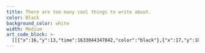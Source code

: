 ```yaml
---
title: There are too many cool things to write about.
color: Black
background_color: white
width: Medium
art_code_block: >-
  [[{"x":16,"y":13,"time":1633044347842,"color":"black"},{"x":17,"y":18,"time":1633044348053,"color":"black"},{"x":17,"y":23,"time":1633044348153,"color":"black"},{"x":17,"y":28,"time":1633044348270,"color":"black"},{"x":18,"y":33,"time":1633044348370,"color":"black"},{"x":19,"y":38,"time":1633044348437,"color":"black"},{"x":20,"y":43,"time":1633044348670,"color":"black"},{"x":24,"y":39,"time":1633044349336,"color":"black"},{"x":27,"y":35,"time":1633044349402,"color":"black"},{"x":30,"y":31,"time":1633044349553,"color":"black"},{"x":35,"y":31,"time":1633044350212,"color":"black"},{"x":38,"y":35,"time":1633044350294,"color":"black"},{"x":40,"y":40,"time":1633044350437,"color":"black"},{"x":43,"y":44,"time":1633044350739,"color":"black"},{"x":47,"y":40,"time":1633044350962,"color":"black"},{"x":50,"y":34,"time":1633044351028,"color":"black"},{"x":53,"y":30,"time":1633044351077,"color":"black"},{"x":55,"y":25,"time":1633044351195,"color":"black"},{"x":57,"y":20,"time":1633044351281,"color":"black"},{"x":56,"y":15,"time":1633044351414,"color":"black"},{"x":55,"y":25,"time":1633044351195,"color":"black"},{"x":56,"y":15,"time":1633044351804,"color":"black"}],[{"x":65,"y":33,"time":1633044352198,"color":"black"},{"x":70,"y":33,"time":1633044352302,"color":"black"},{"x":76,"y":34,"time":1633044352337,"color":"black"},{"x":81,"y":34,"time":1633044352385,"color":"black"},{"x":86,"y":31,"time":1633044352519,"color":"black"},{"x":89,"y":27,"time":1633044352587,"color":"black"},{"x":84,"y":24,"time":1633044352703,"color":"black"},{"x":78,"y":25,"time":1633044352752,"color":"black"},{"x":73,"y":26,"time":1633044352802,"color":"black"},{"x":67,"y":28,"time":1633044352868,"color":"black"},{"x":62,"y":31,"time":1633044352936,"color":"black"},{"x":63,"y":36,"time":1633044353036,"color":"black"},{"x":67,"y":40,"time":1633044353119,"color":"black"},{"x":72,"y":42,"time":1633044353219,"color":"black"},{"x":77,"y":42,"time":1633044353252,"color":"black"},{"x":82,"y":42,"time":1633044353303,"color":"black"},{"x":72,"y":42,"time":1633044353219,"color":"black"}],[{"x":121,"y":28,"time":1633044354345,"color":"black"},{"x":122,"y":33,"time":1633044354453,"color":"black"},{"x":119,"y":37,"time":1633044354552,"color":"black"},{"x":118,"y":42,"time":1633044354750,"color":"black"},{"x":116,"y":47,"time":1633044355267,"color":"black"},{"x":117,"y":42,"time":1633044355869,"color":"black"},{"x":120,"y":37,"time":1633044355968,"color":"black"},{"x":123,"y":33,"time":1633044356115,"color":"black"},{"x":128,"y":30,"time":1633044356215,"color":"black"},{"x":133,"y":29,"time":1633044356281,"color":"black"},{"x":137,"y":33,"time":1633044356414,"color":"black"},{"x":140,"y":38,"time":1633044356497,"color":"black"},{"x":140,"y":43,"time":1633044356565,"color":"black"},{"x":142,"y":48,"time":1633044356697,"color":"black"},{"x":140,"y":38,"time":1633044356497,"color":"black"},{"x":142,"y":48,"time":1633044356890,"color":"black"}],[{"x":158,"y":37,"time":1633044357319,"color":"black"},{"x":164,"y":39,"time":1633044357464,"color":"black"},{"x":169,"y":39,"time":1633044357498,"color":"black"},{"x":174,"y":37,"time":1633044357590,"color":"black"},{"x":176,"y":32,"time":1633044357709,"color":"black"},{"x":172,"y":29,"time":1633044357810,"color":"black"},{"x":167,"y":28,"time":1633044357860,"color":"black"},{"x":162,"y":28,"time":1633044357928,"color":"black"},{"x":156,"y":31,"time":1633044358012,"color":"black"},{"x":152,"y":35,"time":1633044358112,"color":"black"},{"x":153,"y":40,"time":1633044358214,"color":"black"},{"x":157,"y":44,"time":1633044358314,"color":"black"},{"x":162,"y":46,"time":1633044358397,"color":"black"},{"x":167,"y":48,"time":1633044358480,"color":"black"},{"x":172,"y":49,"time":1633044358514,"color":"black"},{"x":177,"y":49,"time":1633044358630,"color":"black"},{"x":167,"y":48,"time":1633044358480,"color":"black"}],[{"x":187,"y":37,"time":1633044359255,"color":"black"},{"x":192,"y":37,"time":1633044359347,"color":"black"},{"x":197,"y":37,"time":1633044359380,"color":"black"},{"x":202,"y":37,"time":1633044359431,"color":"black"},{"x":205,"y":33,"time":1633044359581,"color":"black"},{"x":204,"y":28,"time":1633044359681,"color":"black"},{"x":182,"y":35,"time":1633044360206,"color":"black"},{"x":187,"y":39,"time":1633044360552,"color":"black"},{"x":191,"y":43,"time":1633044360681,"color":"black"},{"x":195,"y":46,"time":1633044360831,"color":"black"},{"x":201,"y":48,"time":1633044360964,"color":"black"},{"x":206,"y":48,"time":1633044361031,"color":"black"},{"x":195,"y":46,"time":1633044360831,"color":"black"}],[{"x":236,"y":30,"time":1633044362011,"color":"black"},{"x":232,"y":27,"time":1633044362356,"color":"black"},{"x":227,"y":27,"time":1633044362447,"color":"black"},{"x":222,"y":28,"time":1633044362481,"color":"black"},{"x":218,"y":31,"time":1633044362581,"color":"black"},{"x":217,"y":37,"time":1633044362731,"color":"black"},{"x":221,"y":40,"time":1633044362830,"color":"black"},{"x":226,"y":42,"time":1633044363014,"color":"black"},{"x":231,"y":42,"time":1633044363117,"color":"black"},{"x":235,"y":39,"time":1633044363184,"color":"black"},{"x":238,"y":35,"time":1633044363262,"color":"black"},{"x":240,"y":30,"time":1633044363330,"color":"black"},{"x":239,"y":24,"time":1633044363414,"color":"black"},{"x":238,"y":19,"time":1633044363481,"color":"black"},{"x":238,"y":14,"time":1633044363602,"color":"black"},{"x":239,"y":20,"time":1633044363806,"color":"black"},{"x":239,"y":25,"time":1633044363845,"color":"black"},{"x":240,"y":31,"time":1633044363894,"color":"black"},{"x":242,"y":36,"time":1633044363936,"color":"black"},{"x":242,"y":42,"time":1633044364031,"color":"black"},{"x":240,"y":31,"time":1633044363894,"color":"black"},{"x":243,"y":42,"time":1633044364324,"color":"black"}],[{"x":284,"y":15,"time":1633044365193,"color":"black"},{"x":285,"y":21,"time":1633044365297,"color":"black"},{"x":283,"y":28,"time":1633044365330,"color":"black"},{"x":283,"y":33,"time":1633044365380,"color":"black"},{"x":284,"y":39,"time":1633044365447,"color":"black"},{"x":283,"y":44,"time":1633044365644,"color":"black"},{"x":283,"y":49,"time":1633044365861,"color":"black"},{"x":284,"y":39,"time":1633044365447,"color":"black"},{"x":283,"y":52,"time":1633044366141,"color":"black"}],[{"x":269,"y":34,"time":1633044366479,"color":"black"},{"x":274,"y":34,"time":1633044366594,"color":"black"},{"x":283,"y":34,"time":1633044366641,"color":"black"},{"x":289,"y":35,"time":1633044366658,"color":"black"},{"x":294,"y":35,"time":1633044366675,"color":"black"},{"x":283,"y":34,"time":1633044366641,"color":"black"}],[{"x":305,"y":35,"time":1633044367316,"color":"black"},{"x":301,"y":38,"time":1633044367460,"color":"black"},{"x":298,"y":42,"time":1633044367529,"color":"black"},{"x":296,"y":47,"time":1633044367609,"color":"black"},{"x":301,"y":51,"time":1633044367679,"color":"black"},{"x":307,"y":53,"time":1633044367727,"color":"black"},{"x":313,"y":53,"time":1633044367793,"color":"black"},{"x":318,"y":50,"time":1633044367849,"color":"black"},{"x":319,"y":45,"time":1633044367913,"color":"black"},{"x":314,"y":37,"time":1633044367977,"color":"black"},{"x":310,"y":34,"time":1633044368059,"color":"black"},{"x":305,"y":33,"time":1633044368102,"color":"black"},{"x":314,"y":37,"time":1633044367977,"color":"black"},{"x":305,"y":33,"time":1633044368345,"color":"black"}],[{"x":378,"y":32,"time":1633044369464,"color":"black"},{"x":372,"y":32,"time":1633044369659,"color":"black"},{"x":367,"y":33,"time":1633044369695,"color":"black"},{"x":369,"y":38,"time":1633044369959,"color":"black"},{"x":374,"y":40,"time":1633044370010,"color":"black"},{"x":379,"y":43,"time":1633044370093,"color":"black"},{"x":383,"y":47,"time":1633044370210,"color":"black"},{"x":379,"y":51,"time":1633044370343,"color":"black"},{"x":374,"y":51,"time":1633044370377,"color":"black"},{"x":369,"y":51,"time":1633044370424,"color":"black"},{"x":364,"y":49,"time":1633044370524,"color":"black"},{"x":374,"y":51,"time":1633044370377,"color":"black"}],[{"x":388,"y":8,"time":1633044371199,"color":"black"},{"x":390,"y":13,"time":1633044371281,"color":"black"},{"x":390,"y":23,"time":1633044371328,"color":"black"},{"x":390,"y":29,"time":1633044371360,"color":"black"},{"x":390,"y":35,"time":1633044371394,"color":"black"},{"x":390,"y":40,"time":1633044371426,"color":"black"},{"x":392,"y":45,"time":1633044371493,"color":"black"},{"x":393,"y":50,"time":1633044371643,"color":"black"},{"x":390,"y":40,"time":1633044371426,"color":"black"}],[{"x":381,"y":28,"time":1633044372177,"color":"black"},{"x":388,"y":28,"time":1633044372310,"color":"black"},{"x":393,"y":28,"time":1633044372326,"color":"black"},{"x":399,"y":29,"time":1633044372346,"color":"black"},{"x":388,"y":28,"time":1633044372310,"color":"black"}],[{"x":409,"y":33,"time":1633044372898,"color":"black"},{"x":404,"y":35,"time":1633044373062,"color":"black"},{"x":401,"y":41,"time":1633044373116,"color":"black"},{"x":401,"y":46,"time":1633044373193,"color":"black"},{"x":405,"y":51,"time":1633044373265,"color":"black"},{"x":411,"y":53,"time":1633044373314,"color":"black"},{"x":414,"y":48,"time":1633044373396,"color":"black"},{"x":417,"y":43,"time":1633044373450,"color":"black"},{"x":415,"y":38,"time":1633044373495,"color":"black"},{"x":410,"y":34,"time":1633044373545,"color":"black"},{"x":405,"y":33,"time":1633044373645,"color":"black"},{"x":415,"y":38,"time":1633044373495,"color":"black"},{"x":406,"y":35,"time":1633044373801,"color":"black"}],[{"x":429,"y":37,"time":1633044374030,"color":"black"},{"x":432,"y":42,"time":1633044374176,"color":"black"},{"x":434,"y":53,"time":1633044374217,"color":"black"},{"x":434,"y":63,"time":1633044374246,"color":"black"},{"x":434,"y":70,"time":1633044374278,"color":"black"},{"x":435,"y":77,"time":1633044374314,"color":"black"},{"x":436,"y":83,"time":1633044374346,"color":"black"},{"x":436,"y":78,"time":1633044374560,"color":"black"},{"x":434,"y":66,"time":1633044374602,"color":"black"},{"x":434,"y":59,"time":1633044374629,"color":"black"},{"x":432,"y":51,"time":1633044374665,"color":"black"},{"x":432,"y":46,"time":1633044374746,"color":"black"},{"x":431,"y":41,"time":1633044374800,"color":"black"},{"x":432,"y":35,"time":1633044374878,"color":"black"},{"x":436,"y":32,"time":1633044374988,"color":"black"},{"x":441,"y":35,"time":1633044375088,"color":"black"},{"x":445,"y":40,"time":1633044375135,"color":"black"},{"x":445,"y":45,"time":1633044375228,"color":"black"},{"x":440,"y":46,"time":1633044375343,"color":"black"},{"x":435,"y":46,"time":1633044375384,"color":"black"},{"x":445,"y":45,"time":1633044375228,"color":"black"}],[{"x":25,"y":74,"time":1633044410201,"color":"black"},{"x":26,"y":80,"time":1633044410344,"color":"black"},{"x":28,"y":85,"time":1633044410427,"color":"black"},{"x":29,"y":90,"time":1633044410500,"color":"black"},{"x":29,"y":95,"time":1633044410579,"color":"black"},{"x":31,"y":100,"time":1633044410627,"color":"black"},{"x":31,"y":107,"time":1633044410740,"color":"black"},{"x":31,"y":112,"time":1633044410801,"color":"black"},{"x":31,"y":118,"time":1633044410877,"color":"black"},{"x":31,"y":124,"time":1633044410965,"color":"black"},{"x":29,"y":129,"time":1633044411099,"color":"black"},{"x":31,"y":118,"time":1633044410877,"color":"black"}],[{"x":18,"y":106,"time":1633044411608,"color":"black"},{"x":27,"y":105,"time":1633044411714,"color":"black"},{"x":36,"y":104,"time":1633044411762,"color":"black"},{"x":41,"y":104,"time":1633044411966,"color":"black"},{"x":27,"y":105,"time":1633044411714,"color":"black"},{"x":45,"y":103,"time":1633044412325,"color":"black"}],[{"x":46,"y":71,"time":1633044412763,"color":"black"},{"x":47,"y":78,"time":1633044412836,"color":"black"},{"x":49,"y":87,"time":1633044412879,"color":"black"},{"x":50,"y":94,"time":1633044412910,"color":"black"},{"x":50,"y":100,"time":1633044412953,"color":"black"},{"x":50,"y":106,"time":1633044412993,"color":"black"},{"x":50,"y":111,"time":1633044413059,"color":"black"},{"x":48,"y":117,"time":1633044413143,"color":"black"},{"x":47,"y":123,"time":1633044413199,"color":"black"},{"x":44,"y":118,"time":1633044413535,"color":"black"},{"x":45,"y":111,"time":1633044413580,"color":"black"},{"x":47,"y":106,"time":1633044413643,"color":"black"},{"x":51,"y":103,"time":1633044413731,"color":"black"},{"x":56,"y":101,"time":1633044413823,"color":"black"},{"x":61,"y":100,"time":1633044413882,"color":"black"},{"x":64,"y":104,"time":1633044413985,"color":"black"},{"x":67,"y":112,"time":1633044414033,"color":"black"},{"x":68,"y":117,"time":1633044414092,"color":"black"},{"x":69,"y":122,"time":1633044414147,"color":"black"},{"x":67,"y":112,"time":1633044414033,"color":"black"},{"x":71,"y":121,"time":1633044414502,"color":"black"}],[{"x":85,"y":100,"time":1633044414798,"color":"black"},{"x":85,"y":106,"time":1633044414972,"color":"black"},{"x":85,"y":114,"time":1633044415015,"color":"black"},{"x":86,"y":119,"time":1633044415060,"color":"black"},{"x":87,"y":124,"time":1633044415114,"color":"black"},{"x":85,"y":114,"time":1633044415015,"color":"black"},{"x":87,"y":122,"time":1633044415400,"color":"black"}],[{"x":114,"y":104,"time":1633044415852,"color":"black"},{"x":105,"y":101,"time":1633044416004,"color":"black"},{"x":100,"y":101,"time":1633044416067,"color":"black"},{"x":96,"y":106,"time":1633044416167,"color":"black"},{"x":96,"y":111,"time":1633044416267,"color":"black"},{"x":102,"y":113,"time":1633044416312,"color":"black"},{"x":107,"y":115,"time":1633044416386,"color":"black"},{"x":113,"y":118,"time":1633044416445,"color":"black"},{"x":116,"y":122,"time":1633044416508,"color":"black"},{"x":117,"y":127,"time":1633044416576,"color":"black"},{"x":113,"y":131,"time":1633044416692,"color":"black"},{"x":103,"y":130,"time":1633044416747,"color":"black"},{"x":98,"y":130,"time":1633044416794,"color":"black"},{"x":113,"y":131,"time":1633044416692,"color":"black"},{"x":101,"y":125,"time":1633044417048,"color":"black"}],[{"x":151,"y":104,"time":1633044417583,"color":"black"},{"x":153,"y":111,"time":1633044417685,"color":"black"},{"x":155,"y":117,"time":1633044417729,"color":"black"},{"x":155,"y":122,"time":1633044417774,"color":"black"},{"x":153,"y":127,"time":1633044417832,"color":"black"},{"x":149,"y":124,"time":1633044418026,"color":"black"},{"x":148,"y":115,"time":1633044418081,"color":"black"},{"x":149,"y":109,"time":1633044418151,"color":"black"},{"x":152,"y":105,"time":1633044418227,"color":"black"},{"x":159,"y":100,"time":1633044418285,"color":"black"},{"x":164,"y":102,"time":1633044418444,"color":"black"},{"x":167,"y":111,"time":1633044418499,"color":"black"},{"x":168,"y":116,"time":1633044418547,"color":"black"},{"x":168,"y":121,"time":1633044418643,"color":"black"},{"x":166,"y":113,"time":1633044418817,"color":"black"},{"x":168,"y":107,"time":1633044418894,"color":"black"},{"x":170,"y":102,"time":1633044418951,"color":"black"},{"x":175,"y":99,"time":1633044419026,"color":"black"},{"x":180,"y":100,"time":1633044419176,"color":"black"},{"x":186,"y":106,"time":1633044419226,"color":"black"},{"x":188,"y":111,"time":1633044419292,"color":"black"},{"x":188,"y":118,"time":1633044419346,"color":"black"},{"x":188,"y":123,"time":1633044419401,"color":"black"},{"x":188,"y":128,"time":1633044419495,"color":"black"},{"x":188,"y":118,"time":1633044419346,"color":"black"},{"x":188,"y":130,"time":1633044419725,"color":"black"}],[{"x":219,"y":111,"time":1633044420437,"color":"black"},{"x":214,"y":108,"time":1633044420681,"color":"black"},{"x":210,"y":105,"time":1633044420729,"color":"black"},{"x":205,"y":105,"time":1633044420884,"color":"black"},{"x":200,"y":108,"time":1633044420994,"color":"black"},{"x":196,"y":112,"time":1633044421072,"color":"black"},{"x":196,"y":117,"time":1633044421144,"color":"black"},{"x":199,"y":122,"time":1633044421233,"color":"black"},{"x":204,"y":126,"time":1633044421314,"color":"black"},{"x":207,"y":122,"time":1633044421467,"color":"black"},{"x":208,"y":117,"time":1633044421551,"color":"black"},{"x":208,"y":112,"time":1633044421647,"color":"black"},{"x":212,"y":109,"time":1633044421781,"color":"black"},{"x":214,"y":115,"time":1633044421852,"color":"black"},{"x":215,"y":124,"time":1633044421912,"color":"black"},{"x":216,"y":129,"time":1633044421945,"color":"black"},{"x":214,"y":115,"time":1633044421852,"color":"black"},{"x":215,"y":130,"time":1633044422216,"color":"black"}],[{"x":245,"y":111,"time":1633044422885,"color":"black"},{"x":240,"y":109,"time":1633044423035,"color":"black"},{"x":235,"y":107,"time":1633044423067,"color":"black"},{"x":230,"y":107,"time":1633044423167,"color":"black"},{"x":227,"y":112,"time":1633044423309,"color":"black"},{"x":227,"y":117,"time":1633044423382,"color":"black"},{"x":229,"y":122,"time":1633044423454,"color":"black"},{"x":235,"y":127,"time":1633044423520,"color":"black"},{"x":240,"y":129,"time":1633044423598,"color":"black"},{"x":242,"y":124,"time":1633044423700,"color":"black"},{"x":245,"y":120,"time":1633044423748,"color":"black"},{"x":246,"y":113,"time":1633044423798,"color":"black"},{"x":247,"y":107,"time":1633044423865,"color":"black"},{"x":245,"y":95,"time":1633044423917,"color":"black"},{"x":245,"y":90,"time":1633044423967,"color":"black"},{"x":243,"y":85,"time":1633044424035,"color":"black"},{"x":246,"y":91,"time":1633044424215,"color":"black"},{"x":247,"y":100,"time":1633044424269,"color":"black"},{"x":248,"y":105,"time":1633044424316,"color":"black"},{"x":249,"y":111,"time":1633044424365,"color":"black"},{"x":250,"y":117,"time":1633044424416,"color":"black"},{"x":252,"y":124,"time":1633044424470,"color":"black"},{"x":254,"y":131,"time":1633044424532,"color":"black"},{"x":250,"y":117,"time":1633044424416,"color":"black"},{"x":252,"y":129,"time":1633044424754,"color":"black"}],[{"x":258,"y":109,"time":1633044425082,"color":"black"},{"x":260,"y":114,"time":1633044425203,"color":"black"},{"x":261,"y":122,"time":1633044425268,"color":"black"},{"x":262,"y":127,"time":1633044425374,"color":"black"},{"x":259,"y":123,"time":1633044425506,"color":"black"},{"x":260,"y":116,"time":1633044425565,"color":"black"},{"x":260,"y":111,"time":1633044425633,"color":"black"},{"x":263,"y":107,"time":1633044425693,"color":"black"},{"x":269,"y":106,"time":1633044425779,"color":"black"},{"x":274,"y":110,"time":1633044425871,"color":"black"},{"x":278,"y":118,"time":1633044425933,"color":"black"},{"x":280,"y":124,"time":1633044425984,"color":"black"},{"x":282,"y":129,"time":1633044426104,"color":"black"},{"x":278,"y":118,"time":1633044425933,"color":"black"},{"x":282,"y":128,"time":1633044426300,"color":"black"}],[{"x":294,"y":113,"time":1633044426622,"color":"black"},{"x":300,"y":114,"time":1633044426788,"color":"black"},{"x":306,"y":114,"time":1633044426837,"color":"black"},{"x":310,"y":111,"time":1633044426938,"color":"black"},{"x":308,"y":106,"time":1633044427028,"color":"black"},{"x":300,"y":102,"time":1633044427087,"color":"black"},{"x":295,"y":102,"time":1633044427188,"color":"black"},{"x":293,"y":107,"time":1633044427241,"color":"black"},{"x":293,"y":113,"time":1633044427321,"color":"black"},{"x":292,"y":119,"time":1633044427369,"color":"black"},{"x":295,"y":124,"time":1633044427470,"color":"black"},{"x":299,"y":127,"time":1633044427524,"color":"black"},{"x":304,"y":129,"time":1633044427576,"color":"black"},{"x":310,"y":130,"time":1633044427620,"color":"black"},{"x":315,"y":128,"time":1633044427673,"color":"black"},{"x":304,"y":129,"time":1633044427576,"color":"black"}],[{"x":338,"y":108,"time":1633044428453,"color":"black"},{"x":334,"y":104,"time":1633044428623,"color":"black"},{"x":329,"y":102,"time":1633044428729,"color":"black"},{"x":324,"y":103,"time":1633044428854,"color":"black"},{"x":322,"y":108,"time":1633044428956,"color":"black"},{"x":324,"y":113,"time":1633044429212,"color":"black"},{"x":331,"y":116,"time":1633044429278,"color":"black"},{"x":336,"y":117,"time":1633044429369,"color":"black"},{"x":339,"y":121,"time":1633044429457,"color":"black"},{"x":343,"y":124,"time":1633044429536,"color":"black"},{"x":344,"y":129,"time":1633044429627,"color":"black"},{"x":340,"y":133,"time":1633044429722,"color":"black"},{"x":334,"y":133,"time":1633044429787,"color":"black"},{"x":328,"y":133,"time":1633044429839,"color":"black"},{"x":323,"y":131,"time":1633044429988,"color":"black"},{"x":319,"y":128,"time":1633044430123,"color":"black"},{"x":328,"y":133,"time":1633044429839,"color":"black"}],[{"x":367,"y":112,"time":1633044430934,"color":"black"},{"x":363,"y":107,"time":1633044431130,"color":"black"},{"x":359,"y":104,"time":1633044431194,"color":"black"},{"x":354,"y":102,"time":1633044431320,"color":"black"},{"x":351,"y":106,"time":1633044431454,"color":"black"},{"x":351,"y":111,"time":1633044431525,"color":"black"},{"x":354,"y":117,"time":1633044431623,"color":"black"},{"x":359,"y":120,"time":1633044431745,"color":"black"},{"x":365,"y":123,"time":1633044431809,"color":"black"},{"x":369,"y":128,"time":1633044431878,"color":"black"},{"x":372,"y":132,"time":1633044431973,"color":"black"},{"x":368,"y":136,"time":1633044432089,"color":"black"},{"x":359,"y":136,"time":1633044432161,"color":"black"},{"x":354,"y":135,"time":1633044432222,"color":"black"},{"x":368,"y":136,"time":1633044432089,"color":"black"}],[{"x":386,"y":136,"time":1633044432880,"color":"black"}],[{"x":382,"y":134,"time":1633044438366,"color":"black"},{"x":380,"y":139,"time":1633044438554,"color":"black"},{"x":375,"y":142,"time":1633044438676,"color":"black"},{"x":382,"y":134,"time":1633044438366,"color":"black"}],[{"x":24,"y":168,"time":1633044442303,"color":"black"},{"x":25,"y":174,"time":1633044442434,"color":"black"},{"x":24,"y":185,"time":1633044442497,"color":"black"},{"x":24,"y":192,"time":1633044442543,"color":"black"},{"x":22,"y":198,"time":1633044442594,"color":"black"},{"x":22,"y":206,"time":1633044442657,"color":"black"},{"x":22,"y":211,"time":1633044442712,"color":"black"},{"x":22,"y":216,"time":1633044442762,"color":"black"},{"x":22,"y":221,"time":1633044442827,"color":"black"},{"x":22,"y":211,"time":1633044442712,"color":"black"},{"x":23,"y":224,"time":1633044443088,"color":"black"}],[{"x":39,"y":205,"time":1633044443525,"color":"black"},{"x":44,"y":207,"time":1633044443682,"color":"black"},{"x":50,"y":208,"time":1633044443757,"color":"black"},{"x":55,"y":207,"time":1633044443832,"color":"black"},{"x":54,"y":202,"time":1633044443988,"color":"black"},{"x":49,"y":200,"time":1633044444159,"color":"black"},{"x":42,"y":201,"time":1633044444220,"color":"black"},{"x":37,"y":204,"time":1633044444359,"color":"black"},{"x":36,"y":209,"time":1633044444418,"color":"black"},{"x":37,"y":214,"time":1633044444503,"color":"black"},{"x":40,"y":219,"time":1633044444592,"color":"black"},{"x":46,"y":223,"time":1633044444652,"color":"black"},{"x":52,"y":225,"time":1633044444710,"color":"black"},{"x":59,"y":226,"time":1633044444764,"color":"black"},{"x":63,"y":223,"time":1633044444849,"color":"black"},{"x":52,"y":225,"time":1633044444710,"color":"black"}],[{"x":89,"y":203,"time":1633044445459,"color":"black"},{"x":83,"y":200,"time":1633044445672,"color":"black"},{"x":78,"y":200,"time":1633044445803,"color":"black"},{"x":72,"y":203,"time":1633044445867,"color":"black"},{"x":71,"y":208,"time":1633044445977,"color":"black"},{"x":78,"y":211,"time":1633044446102,"color":"black"},{"x":88,"y":213,"time":1633044446165,"color":"black"},{"x":92,"y":216,"time":1633044446274,"color":"black"},{"x":95,"y":221,"time":1633044446332,"color":"black"},{"x":91,"y":226,"time":1633044446460,"color":"black"},{"x":84,"y":227,"time":1633044446529,"color":"black"},{"x":77,"y":225,"time":1633044446595,"color":"black"},{"x":91,"y":226,"time":1633044446460,"color":"black"},{"x":75,"y":221,"time":1633044446950,"color":"black"}],[{"x":111,"y":170,"time":1633044447902,"color":"black"},{"x":113,"y":177,"time":1633044447984,"color":"black"},{"x":112,"y":187,"time":1633044448031,"color":"black"},{"x":111,"y":195,"time":1633044448079,"color":"black"},{"x":111,"y":201,"time":1633044448127,"color":"black"},{"x":111,"y":207,"time":1633044448180,"color":"black"},{"x":113,"y":212,"time":1633044448229,"color":"black"},{"x":114,"y":220,"time":1633044448302,"color":"black"},{"x":115,"y":225,"time":1633044448362,"color":"black"},{"x":113,"y":212,"time":1633044448229,"color":"black"},{"x":113,"y":227,"time":1633044448608,"color":"black"}],[{"x":99,"y":198,"time":1633044449129,"color":"black"},{"x":104,"y":198,"time":1633044449227,"color":"black"},{"x":114,"y":198,"time":1633044449291,"color":"black"},{"x":120,"y":198,"time":1633044449384,"color":"black"},{"x":125,"y":198,"time":1633044449492,"color":"black"},{"x":114,"y":198,"time":1633044449291,"color":"black"}],[{"x":166,"y":200,"time":1633044451168,"color":"black"},{"x":165,"y":206,"time":1633044451346,"color":"black"},{"x":167,"y":211,"time":1633044451446,"color":"black"},{"x":169,"y":217,"time":1633044451512,"color":"black"},{"x":174,"y":217,"time":1633044451691,"color":"black"},{"x":178,"y":211,"time":1633044451760,"color":"black"},{"x":179,"y":206,"time":1633044451857,"color":"black"},{"x":182,"y":210,"time":1633044452253,"color":"black"},{"x":185,"y":215,"time":1633044452342,"color":"black"},{"x":191,"y":219,"time":1633044452409,"color":"black"},{"x":197,"y":220,"time":1633044452517,"color":"black"},{"x":202,"y":216,"time":1633044452579,"color":"black"},{"x":204,"y":211,"time":1633044452654,"color":"black"},{"x":202,"y":203,"time":1633044452725,"color":"black"},{"x":202,"y":216,"time":1633044452579,"color":"black"},{"x":202,"y":200,"time":1633044452993,"color":"black"}],[{"x":211,"y":208,"time":1633044453243,"color":"black"},{"x":217,"y":209,"time":1633044453403,"color":"black"},{"x":227,"y":210,"time":1633044453477,"color":"black"},{"x":226,"y":205,"time":1633044453644,"color":"black"},{"x":221,"y":201,"time":1633044453710,"color":"black"},{"x":215,"y":201,"time":1633044453851,"color":"black"},{"x":211,"y":204,"time":1633044453942,"color":"black"},{"x":211,"y":209,"time":1633044454013,"color":"black"},{"x":211,"y":215,"time":1633044454075,"color":"black"},{"x":214,"y":219,"time":1633044454157,"color":"black"},{"x":220,"y":222,"time":1633044454227,"color":"black"},{"x":226,"y":223,"time":1633044454279,"color":"black"},{"x":232,"y":222,"time":1633044454325,"color":"black"},{"x":220,"y":222,"time":1633044454227,"color":"black"}],[{"x":280,"y":175,"time":1633044455344,"color":"black"},{"x":279,"y":182,"time":1633044455430,"color":"black"},{"x":279,"y":194,"time":1633044455493,"color":"black"},{"x":279,"y":201,"time":1633044455540,"color":"black"},{"x":279,"y":209,"time":1633044455596,"color":"black"},{"x":279,"y":214,"time":1633044455655,"color":"black"},{"x":280,"y":220,"time":1633044455726,"color":"black"},{"x":281,"y":225,"time":1633044455778,"color":"black"},{"x":281,"y":230,"time":1633044455858,"color":"black"},{"x":280,"y":220,"time":1633044455726,"color":"black"},{"x":278,"y":227,"time":1633044456023,"color":"black"}],[{"x":280,"y":207,"time":1633044456298,"color":"black"},{"x":283,"y":202,"time":1633044456417,"color":"black"},{"x":288,"y":200,"time":1633044456494,"color":"black"},{"x":293,"y":204,"time":1633044456632,"color":"black"},{"x":296,"y":212,"time":1633044456696,"color":"black"},{"x":294,"y":217,"time":1633044456796,"color":"black"},{"x":289,"y":221,"time":1633044456862,"color":"black"},{"x":284,"y":223,"time":1633044456950,"color":"black"},{"x":279,"y":224,"time":1633044457016,"color":"black"},{"x":289,"y":221,"time":1633044456862,"color":"black"},{"x":279,"y":223,"time":1633044457263,"color":"black"}],[{"x":303,"y":214,"time":1633044457579,"color":"black"},{"x":308,"y":215,"time":1633044457737,"color":"black"},{"x":316,"y":214,"time":1633044457821,"color":"black"},{"x":316,"y":209,"time":1633044457943,"color":"black"},{"x":312,"y":206,"time":1633044458022,"color":"black"},{"x":307,"y":206,"time":1633044458104,"color":"black"},{"x":302,"y":208,"time":1633044458213,"color":"black"},{"x":298,"y":215,"time":1633044458282,"color":"black"},{"x":300,"y":221,"time":1633044458377,"color":"black"},{"x":313,"y":228,"time":1633044458455,"color":"black"},{"x":318,"y":226,"time":1633044458512,"color":"black"},{"x":300,"y":221,"time":1633044458377,"color":"black"},{"x":319,"y":224,"time":1633044458575,"color":"black"}],[{"x":335,"y":208,"time":1633044459111,"color":"black"},{"x":330,"y":210,"time":1633044459255,"color":"black"},{"x":326,"y":214,"time":1633044459320,"color":"black"},{"x":322,"y":219,"time":1633044459423,"color":"black"},{"x":325,"y":223,"time":1633044459516,"color":"black"},{"x":332,"y":227,"time":1633044459593,"color":"black"},{"x":340,"y":227,"time":1633044459645,"color":"black"},{"x":346,"y":227,"time":1633044459695,"color":"black"},{"x":332,"y":227,"time":1633044459593,"color":"black"},{"x":345,"y":223,"time":1633044459972,"color":"black"}],[{"x":357,"y":208,"time":1633044460322,"color":"black"},{"x":352,"y":212,"time":1633044460452,"color":"black"},{"x":347,"y":218,"time":1633044460520,"color":"black"},{"x":347,"y":223,"time":1633044460584,"color":"black"},{"x":353,"y":225,"time":1633044460718,"color":"black"},{"x":362,"y":223,"time":1633044460785,"color":"black"},{"x":365,"y":219,"time":1633044460847,"color":"black"},{"x":366,"y":213,"time":1633044460920,"color":"black"},{"x":364,"y":208,"time":1633044461002,"color":"black"},{"x":360,"y":204,"time":1633044461086,"color":"black"},{"x":366,"y":213,"time":1633044460920,"color":"black"}],[{"x":379,"y":207,"time":1633044461584,"color":"black"},{"x":379,"y":212,"time":1633044461719,"color":"black"},{"x":379,"y":221,"time":1633044461789,"color":"black"},{"x":377,"y":226,"time":1633044461851,"color":"black"},{"x":376,"y":221,"time":1633044462019,"color":"black"},{"x":377,"y":213,"time":1633044462095,"color":"black"},{"x":378,"y":207,"time":1633044462146,"color":"black"},{"x":381,"y":203,"time":1633044462251,"color":"black"},{"x":386,"y":202,"time":1633044462352,"color":"black"},{"x":389,"y":206,"time":1633044462428,"color":"black"},{"x":390,"y":211,"time":1633044462480,"color":"black"},{"x":390,"y":216,"time":1633044462552,"color":"black"},{"x":390,"y":210,"time":1633044462786,"color":"black"},{"x":393,"y":205,"time":1633044462884,"color":"black"},{"x":400,"y":202,"time":1633044462953,"color":"black"},{"x":406,"y":202,"time":1633044463013,"color":"black"},{"x":411,"y":204,"time":1633044463066,"color":"black"},{"x":414,"y":210,"time":1633044463136,"color":"black"},{"x":416,"y":220,"time":1633044463217,"color":"black"},{"x":417,"y":225,"time":1633044463338,"color":"black"},{"x":414,"y":210,"time":1633044463136,"color":"black"},{"x":417,"y":221,"time":1633044463508,"color":"black"}],[{"x":428,"y":211,"time":1633044463820,"color":"black"},{"x":434,"y":215,"time":1633044463985,"color":"black"},{"x":445,"y":216,"time":1633044464056,"color":"black"},{"x":448,"y":212,"time":1633044464136,"color":"black"},{"x":447,"y":207,"time":1633044464203,"color":"black"},{"x":441,"y":202,"time":1633044464268,"color":"black"},{"x":431,"y":197,"time":1633044464338,"color":"black"},{"x":426,"y":199,"time":1633044464402,"color":"black"},{"x":422,"y":204,"time":1633044464467,"color":"black"},{"x":422,"y":213,"time":1633044464534,"color":"black"},{"x":425,"y":221,"time":1633044464607,"color":"black"},{"x":429,"y":225,"time":1633044464665,"color":"black"},{"x":435,"y":228,"time":1633044464702,"color":"black"},{"x":445,"y":230,"time":1633044464752,"color":"black"},{"x":450,"y":230,"time":1633044464816,"color":"black"},{"x":435,"y":228,"time":1633044464702,"color":"black"},{"x":449,"y":228,"time":1633044465040,"color":"black"}],[{"x":31,"y":258,"time":1633044466489,"color":"black"},{"x":31,"y":264,"time":1633044466584,"color":"black"},{"x":32,"y":278,"time":1633044466655,"color":"black"},{"x":32,"y":292,"time":1633044466719,"color":"black"},{"x":29,"y":305,"time":1633044466787,"color":"black"},{"x":26,"y":312,"time":1633044466870,"color":"black"},{"x":32,"y":292,"time":1633044466719,"color":"black"},{"x":27,"y":310,"time":1633044467071,"color":"black"}],[{"x":23,"y":288,"time":1633044467559,"color":"black"},{"x":35,"y":289,"time":1633044467692,"color":"black"},{"x":48,"y":289,"time":1633044467750,"color":"black"},{"x":23,"y":288,"time":1633044467559,"color":"black"}],[{"x":54,"y":292,"time":1633044468402,"color":"black"},{"x":48,"y":291,"time":1633044468522,"color":"black"},{"x":43,"y":294,"time":1633044468601,"color":"black"},{"x":42,"y":300,"time":1633044468685,"color":"black"},{"x":43,"y":305,"time":1633044468769,"color":"black"},{"x":50,"y":309,"time":1633044468837,"color":"black"},{"x":57,"y":307,"time":1633044468917,"color":"black"},{"x":64,"y":302,"time":1633044468985,"color":"black"},{"x":62,"y":296,"time":1633044469053,"color":"black"},{"x":59,"y":292,"time":1633044469118,"color":"black"},{"x":55,"y":289,"time":1633044469278,"color":"black"},{"x":62,"y":296,"time":1633044469053,"color":"black"}],[{"x":81,"y":290,"time":1633044469727,"color":"black"},{"x":76,"y":289,"time":1633044469874,"color":"black"},{"x":69,"y":292,"time":1633044469937,"color":"black"},{"x":69,"y":298,"time":1633044470053,"color":"black"},{"x":73,"y":304,"time":1633044470137,"color":"black"},{"x":81,"y":309,"time":1633044470201,"color":"black"},{"x":90,"y":309,"time":1633044470286,"color":"black"},{"x":94,"y":303,"time":1633044470355,"color":"black"},{"x":96,"y":297,"time":1633044470416,"color":"black"},{"x":92,"y":289,"time":1633044470485,"color":"black"},{"x":87,"y":288,"time":1633044470603,"color":"black"},{"x":81,"y":288,"time":1633044470753,"color":"black"},{"x":92,"y":289,"time":1633044470485,"color":"black"}],[{"x":133,"y":296,"time":1633044471845,"color":"black"},{"x":135,"y":311,"time":1633044471943,"color":"black"},{"x":135,"y":326,"time":1633044472005,"color":"black"},{"x":135,"y":335,"time":1633044472067,"color":"black"},{"x":135,"y":311,"time":1633044471943,"color":"black"},{"x":135,"y":332,"time":1633044472319,"color":"black"}],[{"x":135,"y":294,"time":1633044472837,"color":"black"},{"x":139,"y":289,"time":1633044472920,"color":"black"},{"x":144,"y":288,"time":1633044472997,"color":"black"},{"x":149,"y":292,"time":1633044473093,"color":"black"},{"x":153,"y":300,"time":1633044473172,"color":"black"},{"x":150,"y":304,"time":1633044473267,"color":"black"},{"x":137,"y":307,"time":1633044473341,"color":"black"},{"x":131,"y":307,"time":1633044473408,"color":"black"},{"x":150,"y":304,"time":1633044473267,"color":"black"},{"x":134,"y":306,"time":1633044473615,"color":"black"}],[{"x":170,"y":289,"time":1633044474254,"color":"black"},{"x":165,"y":289,"time":1633044474340,"color":"black"},{"x":159,"y":290,"time":1633044474419,"color":"black"},{"x":157,"y":296,"time":1633044474500,"color":"black"},{"x":160,"y":300,"time":1633044474588,"color":"black"},{"x":167,"y":305,"time":1633044474672,"color":"black"},{"x":172,"y":305,"time":1633044474751,"color":"black"},{"x":176,"y":302,"time":1633044474843,"color":"black"},{"x":175,"y":295,"time":1633044474921,"color":"black"},{"x":173,"y":290,"time":1633044475001,"color":"black"},{"x":167,"y":288,"time":1633044475075,"color":"black"},{"x":175,"y":295,"time":1633044474921,"color":"black"}],[{"x":190,"y":291,"time":1633044475561,"color":"black"},{"x":192,"y":299,"time":1633044475644,"color":"black"},{"x":192,"y":315,"time":1633044475708,"color":"black"},{"x":192,"y":330,"time":1633044475788,"color":"black"},{"x":191,"y":335,"time":1633044475883,"color":"black"},{"x":192,"y":315,"time":1633044475708,"color":"black"},{"x":190,"y":330,"time":1633044476003,"color":"black"}],[{"x":192,"y":292,"time":1633044476413,"color":"black"},{"x":205,"y":287,"time":1633044476492,"color":"black"},{"x":210,"y":289,"time":1633044476599,"color":"black"},{"x":214,"y":296,"time":1633044476674,"color":"black"},{"x":215,"y":301,"time":1633044476745,"color":"black"},{"x":211,"y":304,"time":1633044476822,"color":"black"},{"x":198,"y":304,"time":1633044476891,"color":"black"},{"x":193,"y":303,"time":1633044477000,"color":"black"},{"x":211,"y":304,"time":1633044476822,"color":"black"}],[{"x":222,"y":290,"time":1633044477682,"color":"black"},{"x":224,"y":295,"time":1633044477823,"color":"black"},{"x":229,"y":301,"time":1633044477909,"color":"black"},{"x":234,"y":303,"time":1633044478017,"color":"black"},{"x":237,"y":298,"time":1633044478129,"color":"black"},{"x":238,"y":289,"time":1633044478211,"color":"black"},{"x":234,"y":303,"time":1633044478017,"color":"black"}],[{"x":235,"y":289,"time":1633044479484,"color":"black"},{"x":240,"y":289,"time":1633044479716,"color":"black"},{"x":241,"y":298,"time":1633044479799,"color":"black"},{"x":242,"y":303,"time":1633044479875,"color":"black"},{"x":240,"y":289,"time":1633044479716,"color":"black"}],[{"x":252,"y":267,"time":1633044481297,"color":"black"},{"x":254,"y":272,"time":1633044481392,"color":"black"},{"x":255,"y":289,"time":1633044481472,"color":"black"},{"x":254,"y":299,"time":1633044481535,"color":"black"},{"x":254,"y":306,"time":1633044481604,"color":"black"},{"x":256,"y":311,"time":1633044481811,"color":"black"},{"x":254,"y":299,"time":1633044481535,"color":"black"},{"x":255,"y":311,"time":1633044482007,"color":"black"}],[{"x":278,"y":293,"time":1633044482659,"color":"black"},{"x":275,"y":289,"time":1633044482787,"color":"black"},{"x":269,"y":287,"time":1633044482869,"color":"black"},{"x":264,"y":288,"time":1633044482960,"color":"black"},{"x":262,"y":295,"time":1633044483043,"color":"black"},{"x":268,"y":302,"time":1633044483176,"color":"black"},{"x":273,"y":304,"time":1633044483278,"color":"black"},{"x":278,"y":302,"time":1633044483420,"color":"black"},{"x":278,"y":296,"time":1633044483513,"color":"black"},{"x":281,"y":300,"time":1633044483744,"color":"black"},{"x":287,"y":308,"time":1633044483819,"color":"black"},{"x":278,"y":296,"time":1633044483513,"color":"black"},{"x":287,"y":306,"time":1633044484049,"color":"black"}],[{"x":294,"y":291,"time":1633044484576,"color":"black"},{"x":298,"y":298,"time":1633044484706,"color":"black"},{"x":299,"y":303,"time":1633044484766,"color":"black"},{"x":296,"y":297,"time":1633044485047,"color":"black"},{"x":296,"y":289,"time":1633044485140,"color":"black"},{"x":300,"y":285,"time":1633044485232,"color":"black"},{"x":307,"y":281,"time":1633044485320,"color":"black"},{"x":315,"y":281,"time":1633044485383,"color":"black"},{"x":320,"y":285,"time":1633044485458,"color":"black"},{"x":323,"y":290,"time":1633044485532,"color":"black"},{"x":315,"y":281,"time":1633044485383,"color":"black"},{"x":323,"y":290,"time":1633044485696,"color":"black"}],[{"x":380,"y":291,"time":1633044487162,"color":"black"},{"x":376,"y":287,"time":1633044487310,"color":"black"},{"x":368,"y":285,"time":1633044487389,"color":"black"},{"x":364,"y":289,"time":1633044487527,"color":"black"},{"x":364,"y":295,"time":1633044487608,"color":"black"},{"x":365,"y":301,"time":1633044487702,"color":"black"},{"x":371,"y":305,"time":1633044487769,"color":"black"},{"x":378,"y":305,"time":1633044487897,"color":"black"},{"x":381,"y":298,"time":1633044487974,"color":"black"},{"x":380,"y":293,"time":1633044488058,"color":"black"},{"x":385,"y":297,"time":1633044488297,"color":"black"},{"x":393,"y":307,"time":1633044488383,"color":"black"},{"x":380,"y":293,"time":1633044488058,"color":"black"},{"x":392,"y":304,"time":1633044488604,"color":"black"}],[{"x":399,"y":291,"time":1633044488920,"color":"black"},{"x":399,"y":301,"time":1633044489091,"color":"black"},{"x":398,"y":296,"time":1633044489277,"color":"black"},{"x":401,"y":285,"time":1633044489358,"color":"black"},{"x":406,"y":283,"time":1633044489436,"color":"black"},{"x":411,"y":284,"time":1633044489508,"color":"black"},{"x":419,"y":292,"time":1633044489607,"color":"black"},{"x":424,"y":300,"time":1633044489687,"color":"black"},{"x":425,"y":305,"time":1633044489901,"color":"black"},{"x":419,"y":292,"time":1633044489607,"color":"black"}],[{"x":452,"y":287,"time":1633044490871,"color":"black"},{"x":445,"y":281,"time":1633044490980,"color":"black"},{"x":436,"y":281,"time":1633044491059,"color":"black"},{"x":431,"y":283,"time":1633044491144,"color":"black"},{"x":427,"y":289,"time":1633044491225,"color":"black"},{"x":428,"y":303,"time":1633044491366,"color":"black"},{"x":433,"y":305,"time":1633044491520,"color":"black"},{"x":443,"y":302,"time":1633044491613,"color":"black"},{"x":447,"y":298,"time":1633044491689,"color":"black"},{"x":451,"y":292,"time":1633044491772,"color":"black"},{"x":452,"y":285,"time":1633044491838,"color":"black"},{"x":452,"y":278,"time":1633044491910,"color":"black"},{"x":448,"y":268,"time":1633044491991,"color":"black"},{"x":452,"y":272,"time":1633044492235,"color":"black"},{"x":455,"y":289,"time":1633044492331,"color":"black"},{"x":458,"y":300,"time":1633044492408,"color":"black"},{"x":459,"y":308,"time":1633044492487,"color":"black"},{"x":455,"y":289,"time":1633044492331,"color":"black"}],[{"x":27,"y":364,"time":1633044495201,"color":"black"},{"x":26,"y":374,"time":1633044495331,"color":"black"},{"x":25,"y":381,"time":1633044495405,"color":"black"},{"x":28,"y":386,"time":1633044495480,"color":"black"},{"x":33,"y":388,"time":1633044495556,"color":"black"},{"x":37,"y":385,"time":1633044495657,"color":"black"},{"x":45,"y":375,"time":1633044495754,"color":"black"},{"x":47,"y":380,"time":1633044496054,"color":"black"},{"x":55,"y":390,"time":1633044496147,"color":"black"},{"x":61,"y":391,"time":1633044496224,"color":"black"},{"x":69,"y":388,"time":1633044496306,"color":"black"},{"x":75,"y":380,"time":1633044496381,"color":"black"},{"x":75,"y":373,"time":1633044496456,"color":"black"},{"x":72,"y":369,"time":1633044496563,"color":"black"},{"x":75,"y":380,"time":1633044496381,"color":"black"},{"x":72,"y":369,"time":1633044496752,"color":"black"}],[{"x":86,"y":377,"time":1633044497101,"color":"black"},{"x":93,"y":378,"time":1633044497200,"color":"black"},{"x":106,"y":378,"time":1633044497278,"color":"black"},{"x":110,"y":374,"time":1633044497358,"color":"black"},{"x":108,"y":368,"time":1633044497444,"color":"black"},{"x":101,"y":366,"time":1633044497516,"color":"black"},{"x":91,"y":369,"time":1633044497593,"color":"black"},{"x":85,"y":377,"time":1633044497698,"color":"black"},{"x":88,"y":383,"time":1633044497777,"color":"black"},{"x":98,"y":388,"time":1633044497864,"color":"black"},{"x":108,"y":389,"time":1633044497944,"color":"black"},{"x":88,"y":383,"time":1633044497777,"color":"black"}],[{"x":137,"y":374,"time":1633044498597,"color":"black"},{"x":133,"y":369,"time":1633044498767,"color":"black"},{"x":124,"y":368,"time":1633044498866,"color":"black"},{"x":118,"y":373,"time":1633044498949,"color":"black"},{"x":116,"y":380,"time":1633044499051,"color":"black"},{"x":123,"y":386,"time":1633044499152,"color":"black"},{"x":134,"y":388,"time":1633044499260,"color":"black"},{"x":137,"y":382,"time":1633044499342,"color":"black"},{"x":139,"y":374,"time":1633044499435,"color":"black"},{"x":144,"y":379,"time":1633044499597,"color":"black"},{"x":152,"y":388,"time":1633044499677,"color":"black"},{"x":139,"y":374,"time":1633044499435,"color":"black"},{"x":152,"y":386,"time":1633044499907,"color":"black"}],[{"x":161,"y":338,"time":1633044500431,"color":"black"},{"x":161,"y":355,"time":1633044500535,"color":"black"},{"x":161,"y":369,"time":1633044500608,"color":"black"},{"x":162,"y":380,"time":1633044500696,"color":"black"},{"x":163,"y":386,"time":1633044500778,"color":"black"},{"x":161,"y":369,"time":1633044500608,"color":"black"}],[{"x":177,"y":344,"time":1633044501540,"color":"black"},{"x":178,"y":362,"time":1633044501651,"color":"black"},{"x":178,"y":374,"time":1633044501725,"color":"black"},{"x":178,"y":385,"time":1633044501811,"color":"black"},{"x":179,"y":390,"time":1633044502091,"color":"black"},{"x":180,"y":395,"time":1633044502174,"color":"black"},{"x":178,"y":385,"time":1633044501811,"color":"black"}],[{"x":167,"y":373,"time":1633044502866,"color":"black"},{"x":178,"y":371,"time":1633044503029,"color":"black"},{"x":186,"y":370,"time":1633044503108,"color":"black"},{"x":167,"y":373,"time":1633044502866,"color":"black"}],[{"x":191,"y":345,"time":1633044504123,"color":"black"},{"x":192,"y":358,"time":1633044504238,"color":"black"},{"x":191,"y":372,"time":1633044504328,"color":"black"},{"x":189,"y":381,"time":1633044504408,"color":"black"},{"x":189,"y":388,"time":1633044504493,"color":"black"},{"x":189,"y":393,"time":1633044504676,"color":"black"},{"x":188,"y":387,"time":1633044505034,"color":"black"},{"x":191,"y":380,"time":1633044505128,"color":"black"},{"x":195,"y":376,"time":1633044505208,"color":"black"},{"x":201,"y":375,"time":1633044505295,"color":"black"},{"x":206,"y":377,"time":1633044505384,"color":"black"},{"x":214,"y":390,"time":1633044505513,"color":"black"},{"x":216,"y":395,"time":1633044505612,"color":"black"},{"x":206,"y":377,"time":1633044505384,"color":"black"},{"x":217,"y":398,"time":1633044505908,"color":"black"}],[{"x":225,"y":378,"time":1633044506246,"color":"black"},{"x":227,"y":388,"time":1633044506367,"color":"black"},{"x":233,"y":394,"time":1633044506460,"color":"black"},{"x":243,"y":397,"time":1633044506544,"color":"black"},{"x":250,"y":397,"time":1633044506625,"color":"black"},{"x":252,"y":391,"time":1633044506709,"color":"black"},{"x":253,"y":386,"time":1633044506792,"color":"black"},{"x":255,"y":392,"time":1633044506982,"color":"black"},{"x":256,"y":413,"time":1633044507079,"color":"black"},{"x":250,"y":430,"time":1633044507164,"color":"black"},{"x":233,"y":436,"time":1633044507247,"color":"black"},{"x":211,"y":434,"time":1633044507346,"color":"black"},{"x":206,"y":434,"time":1633044507428,"color":"black"},{"x":233,"y":436,"time":1633044507247,"color":"black"}],[{"x":367,"y":259,"time":1633044509266,"color":"black"},{"x":364,"y":264,"time":1633044509417,"color":"black"},{"x":360,"y":270,"time":1633044509495,"color":"black"},{"x":356,"y":277,"time":1633044509580,"color":"black"},{"x":352,"y":287,"time":1633044509663,"color":"black"},{"x":350,"y":295,"time":1633044509746,"color":"black"},{"x":350,"y":305,"time":1633044509839,"color":"black"},{"x":355,"y":316,"time":1633044509954,"color":"black"},{"x":360,"y":323,"time":1633044510051,"color":"black"},{"x":366,"y":327,"time":1633044510159,"color":"black"},{"x":370,"y":331,"time":1633044510245,"color":"black"},{"x":360,"y":323,"time":1633044510051,"color":"black"}],[{"x":268,"y":349,"time":1633044511479,"color":"black"},{"x":274,"y":354,"time":1633044511650,"color":"black"},{"x":277,"y":364,"time":1633044511738,"color":"black"},{"x":280,"y":376,"time":1633044511843,"color":"black"},{"x":286,"y":388,"time":1633044511931,"color":"black"},{"x":288,"y":398,"time":1633044512021,"color":"black"},{"x":285,"y":407,"time":1633044512121,"color":"black"},{"x":282,"y":414,"time":1633044512217,"color":"black"},{"x":280,"y":419,"time":1633044512308,"color":"black"},{"x":276,"y":422,"time":1633044512404,"color":"black"},{"x":282,"y":414,"time":1633044512217,"color":"black"},{"x":274,"y":422,"time":1633044512824,"color":"black"}],[{"x":309,"y":398,"time":1633044513202,"color":"black"},{"x":305,"y":401,"time":1633044513449,"color":"black"},{"x":308,"y":397,"time":1633044513707,"color":"black"},{"x":311,"y":401,"time":1633044513806,"color":"black"},{"x":305,"y":401,"time":1633044513974,"color":"black"},{"x":308,"y":397,"time":1633044513707,"color":"black"}],[{"x":385,"y":133,"time":1633044517025,"color":"black"},{"x":384,"y":138,"time":1633044517420,"color":"black"},{"x":381,"y":142,"time":1633044517665,"color":"black"},{"x":389,"y":135,"time":1633044519137,"color":"black"},{"x":385,"y":138,"time":1633044519932,"color":"black"}],[{"x":385,"y":137,"time":1633044520050,"color":"black"},{"x":382,"y":141,"time":1633044520273,"color":"black"},{"x":379,"y":145,"time":1633044520423,"color":"black"},{"x":373,"y":147,"time":1633044520522,"color":"black"},{"x":368,"y":149,"time":1633044520622,"color":"black"},{"x":379,"y":145,"time":1633044520423,"color":"black"}]]
---
```


